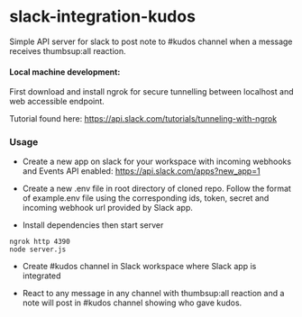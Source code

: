 # slack-integration-kudos
Simple API server for slack to post note to #kudos channel when a message receives thumbsup:all reaction.

#### Local machine development:
First download and install ngrok for secure tunnelling between localhost and web accessible endpoint. 

Tutorial found here: https://api.slack.com/tutorials/tunneling-with-ngrok

### Usage
- Create a new app on slack for your workspace with incoming webhooks and Events API enabled: https://api.slack.com/apps?new_app=1

- Create a new .env file in root directory of cloned repo. Follow the format of example.env file using the corresponding ids, token, secret and incoming webhook url provided by Slack app. 

- Install dependencies then start server

```
ngrok http 4390
node server.js
```
- Create #kudos channel in Slack workspace where Slack app is integrated

- React to any message in any channel with thumbsup:all reaction and a note will post in #kudos channel showing who gave kudos.

